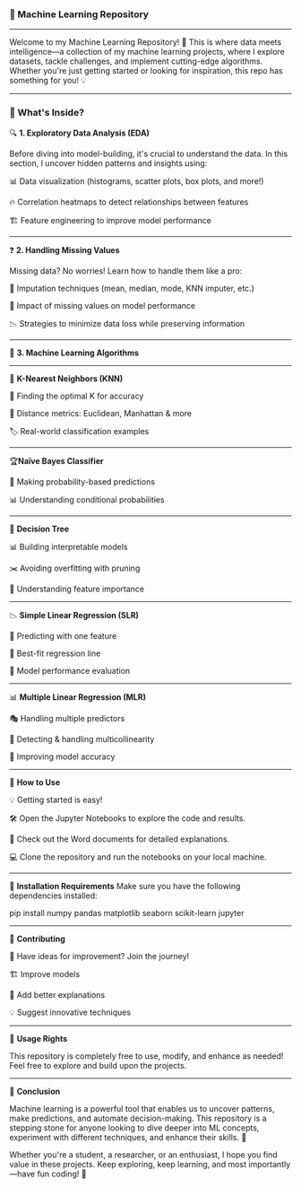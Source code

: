 ### 🚀 Machine Learning Repository

---


Welcome to my Machine Learning Repository! 🎯 This is where data meets intelligence—a collection of my machine learning projects, where I explore datasets, tackle challenges, and implement cutting-edge algorithms. Whether you're just getting started or looking for inspiration, this repo has something for you! 💡


---


### 📌 What's Inside?

🔍 **1. Exploratory Data Analysis (EDA)**

  Before diving into model-building, it's crucial to understand the data. In this section, I uncover hidden patterns and insights using:

  📊 Data visualization (histograms, scatter plots, box plots, and more!)

  🔥 Correlation heatmaps to detect relationships between features

  🏗️ Feature engineering to improve model performance

---

❓ **2. Handling Missing Values**

 Missing data? No worries! Learn how to handle them like a pro:

  🔄 Imputation techniques (mean, median, mode, KNN imputer, etc.)

  🧐 Impact of missing values on model performance
 
  📉 Strategies to minimize data loss while preserving information

---

🤖 **3. Machine Learning Algorithms**

---

🎯 **K-Nearest Neighbors (KNN)**

📌 Finding the optimal K for accuracy

📏 Distance metrics: Euclidean, Manhattan & more

🏷️ Real-world classification examples

---

🏆**Naïve Bayes Classifier**

🎲 Making probability-based predictions

📊 Understanding conditional probabilities

---

🌳 **Decision Tree**

📊 Building interpretable models

✂️ Avoiding overfitting with pruning

🧐 Understanding feature importance

---

📉 **Simple Linear Regression (SLR)**

🔢 Predicting with one feature

📏 Best-fit regression line

🏅 Model performance evaluation

---

📊 **Multiple Linear Regression (MLR)**

🎭 Handling multiple predictors

🚨 Detecting & handling multicollinearity

🎯 Improving model accuracy

---


🎯 **How to Use**

💡 Getting started is easy!

🛠️ Open the Jupyter Notebooks to explore the code and results.

📄 Check out the Word documents for detailed explanations.

💻 Clone the repository and run the notebooks on your local machine.


---


🔧 **Installation Requirements**
Make sure you have the following dependencies installed:

pip install numpy pandas matplotlib seaborn scikit-learn jupyter


---


🤝 **Contributing**

🚀 Have ideas for improvement? Join the journey!

🏗️ Improve models

📝 Add better explanations

💡 Suggest innovative techniques


---


📜 **Usage Rights**

This repository is completely free to use, modify, and enhance as needed! Feel free to explore and build upon the projects.

---


🌟 **Conclusion**

Machine learning is a powerful tool that enables us to uncover patterns, make predictions, and automate decision-making. This repository is a stepping stone for anyone looking to dive deeper into ML concepts, experiment with different techniques, and enhance their skills. 🚀

Whether you're a student, a researcher, or an enthusiast, I hope you find value in these projects. Keep exploring, keep learning, and most importantly—have fun coding! 🎉

